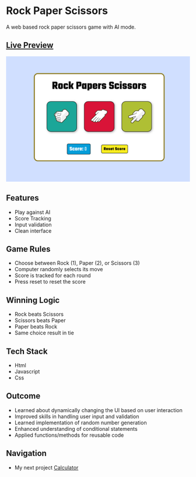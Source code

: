 # Rock Paper Scissors 
A web based rock paper scissors game with AI mode.

## [Live Preview](https://malihassandev.github.io/Rock-Papper-Scissors/)

![Rock Paper Scissors Project demo picture](img/projectDempPicture2.png)

## Features
- Play against AI
- Score Tracking
- Input validation
- Clean interface
## Game Rules
- Choose between Rock (1), Paper (2), or Scissors (3)
- Computer randomly selects its move
- Score is tracked for each round
- Press reset to reset the score
## Winning Logic
- Rock beats Scissors
- Scissors beats Paper
- Paper beats Rock
- Same choice result in tie
## Tech Stack
- Html 
- Javascript
- Css
## Outcome
- Learned about dynamically changing the UI based on user interaction
- Improved skills in handling user input and validation
- Learned implementation of random number generation
- Enhanced understanding of conditional statements
- Applied functions/methods for reusable code
## Navigation
- My next project [Calculator](https://github.com/MAliHassanDev/Calculator)